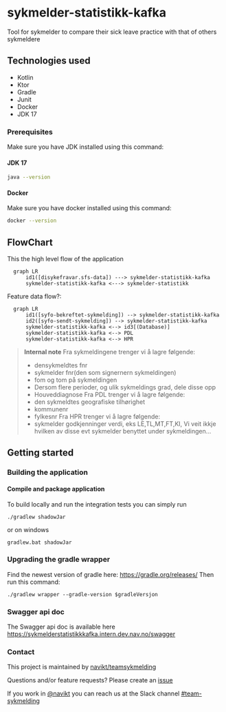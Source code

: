 # sykmelder-statistikk-kafka 
Tool for sykmelder to compare their sick leave practice with that of others sykmeldere

## Technologies used
* Kotlin
* Ktor
* Gradle
* Junit
* Docker
* JDK 17

### Prerequisites
Make sure you have JDK installed using this command:
#### JDK 17
```bash script
java --version
```

#### Docker
Make sure you have docker installed using this command:
```bash script
docker --version
```


## FlowChart
This the high level flow of the application
```mermaid
  graph LR
      id1([disykefravar.sfs-data]) ---> sykmelder-statistikk-kafka
      sykmelder-statistikk-kafka <---> sykmelder-statistikk
```

Feature data flow?:
```mermaid
  graph LR
      id1([syfo-bekreftet-sykmelding]) --> sykmelder-statistikk-kafka
      id2([syfo-sendt-sykmelding]) --> sykmelder-statistikk-kafka
      sykmelder-statistikk-kafka <--> id3[(Database)]
      sykmelder-statistikk-kafka <--> PDL
      sykmelder-statistikk-kafka <--> HPR
```

> **Internal note**
> Fra sykmeldingene trenger vi å lagre følgende:
> * densykmeldtes fnr
> * sykmelder fnr(den som signernern sykmeldingen)
> * fom og tom på sykmeldingen
> * Dersom flere perioder, og ulik sykmeldings grad, dele disse opp
> * Houveddiagnose
> Fra PDL trenger vi å lagre følgende:
> * den sykmeldtes geografiske tilhørighet
> * kommunenr
> * fylkesnr
> Fra HPR trenger vi å lagre følgende:
> * sykmelder godkjenninger verdi, eks LE,TL,MT,FT,KI, Vi veit ikkje hvilken av disse evt sykmelder benyttet under sykmeldingen...


## Getting started

### Building the application
#### Compile and package application
To build locally and run the integration tests you can simply run
``` shell
./gradlew shadowJar
```
or on windows
``` shell
gradlew.bat shadowJar
```

### Upgrading the gradle wrapper
Find the newest version of gradle here: https://gradle.org/releases/ Then run this command:
``` shell
./gradlew wrapper --gradle-version $gradleVersjon
```

### Swagger api doc
The Swagger api doc is available here
https://sykmelderstatistikkkafka.intern.dev.nav.no/swagger

### Contact

This project is maintained by [navikt/teamsykmelding](CODEOWNERS)

Questions and/or feature requests?
Please create an [issue](https://github.com/navikt/sykmelder-statistikk-kafka/issues)

If you work in [@navikt](https://github.com/navikt) you can reach us at the Slack
channel [#team-sykmelding](https://nav-it.slack.com/archives/CMA3XV997)
